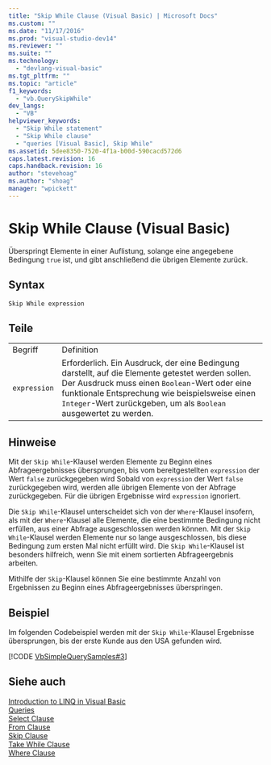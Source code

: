 ```yaml
---
title: "Skip While Clause (Visual Basic) | Microsoft Docs"
ms.custom: ""
ms.date: "11/17/2016"
ms.prod: "visual-studio-dev14"
ms.reviewer: ""
ms.suite: ""
ms.technology: 
  - "devlang-visual-basic"
ms.tgt_pltfrm: ""
ms.topic: "article"
f1_keywords: 
  - "vb.QuerySkipWhile"
dev_langs: 
  - "VB"
helpviewer_keywords: 
  - "Skip While statement"
  - "Skip While clause"
  - "queries [Visual Basic], Skip While"
ms.assetid: 5dee8350-7520-4f1a-b00d-590cacd572d6
caps.latest.revision: 16
caps.handback.revision: 16
author: "stevehoag"
ms.author: "shoag"
manager: "wpickett"
---
```

# Skip While Clause (Visual Basic)
Überspringt Elemente in einer Auflistung, solange eine angegebene Bedingung `true` ist, und gibt anschließend die übrigen Elemente zurück.  
  
## Syntax  
  
```  
Skip While expression  
```  
  
## Teile  
  
|||  
|-|-|  
|Begriff|Definition|  
|`expression`|Erforderlich.  Ein Ausdruck, der eine Bedingung darstellt, auf die Elemente getestet werden sollen.  Der Ausdruck muss einen `Boolean`\-Wert oder eine funktionale Entsprechung wie beispielsweise einen `Integer`\-Wert zurückgeben, um als `Boolean` ausgewertet zu werden.|  
  
## Hinweise  
 Mit der `Skip While`\-Klausel werden Elemente zu Beginn eines Abfrageergebnisses übersprungen, bis vom bereitgestellten `expression` der Wert `false` zurückgegeben wird  Sobald von `expression` der Wert `false` zurückgegeben wird, werden alle übrigen Elemente von der Abfrage zurückgegeben.  Für die übrigen Ergebnisse wird `expression` ignoriert.  
  
 Die `Skip While`\-Klausel unterscheidet sich von der `Where`\-Klausel insofern, als mit der `Where`\-Klausel alle Elemente, die eine bestimmte Bedingung nicht erfüllen, aus einer Abfrage ausgeschlossen werden können.  Mit der `Skip While`\-Klausel werden Elemente nur so lange ausgeschlossen, bis diese Bedingung zum ersten Mal nicht erfüllt wird.  Die `Skip While`\-Klausel ist besonders hilfreich, wenn Sie mit einem sortierten Abfrageergebnis arbeiten.  
  
 Mithilfe der `Skip`\-Klausel können Sie eine bestimmte Anzahl von Ergebnissen zu Beginn eines Abfrageergebnisses überspringen.  
  
## Beispiel  
 Im folgenden Codebeispiel werden mit der `Skip While`\-Klausel Ergebnisse übersprungen, bis der erste Kunde aus den USA gefunden wird.  
  
 [!CODE [VbSimpleQuerySamples#3](../CodeSnippet/VS_Snippets_VBCSharp/VbSimpleQuerySamples#3)]  
  
## Siehe auch  
 [Introduction to LINQ in Visual Basic](../../../visual-basic/programming-guide/language-features/linq/introduction-to-linq.md)   
 [Queries](../../../visual-basic/language-reference/queries/queries.md)   
 [Select Clause](../../../visual-basic/language-reference/queries/select-clause.md)   
 [From Clause](../../../visual-basic/language-reference/queries/from-clause.md)   
 [Skip Clause](../../../visual-basic/language-reference/queries/skip-clause.md)   
 [Take While Clause](../../../visual-basic/language-reference/queries/take-while-clause.md)   
 [Where Clause](../../../visual-basic/language-reference/queries/where-clause.md)